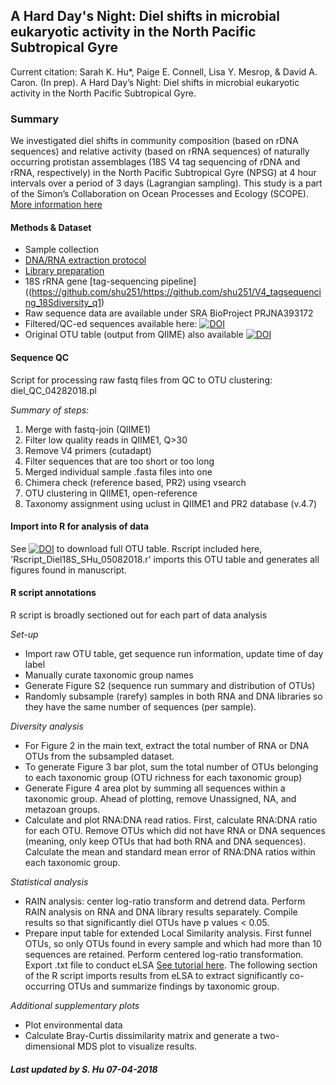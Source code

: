 ## A Hard Day's Night: Diel shifts in microbial eukaryotic activity in the North Pacific Subtropical Gyre

Current citation: Sarah K. Hu*, Paige E. Connell, Lisa Y. Mesrop, & David A. Caron. (In prep). A Hard Day’s Night: Diel shifts in microbial eukaryotic activity in the North Pacific Subtropical Gyre.

### Summary
We investigated diel shifts in community composition (based on rDNA sequences) and relative activity (based on rRNA sequences) of naturally occurring protistan assemblages (18S V4 tag sequencing of rDNA and rRNA, respectively) in the North Pacific Subtropical Gyre (NPSG) at 4 hour intervals over a period of 3 days (Lagrangian sampling).
This study is a part of the Simon’s Collaboration on Ocean Processes and Ecology (SCOPE). [More information here](http://scope.soest.hawaii.edu/)

#### Methods & Dataset
* Sample collection
* [DNA/RNA extraction protocol](https://www.protocols.io/view/rna-and-optional-dna-extraction-from-environmental-hk3b4yn)
* [Library preparation](https://www.protocols.io/view/18s-v4-tag-sequencing-pcr-amplification-and-librar-hdmb246)
* 18S rRNA gene [tag-sequencing pipeline]((https://github.com/shu251/https://github.com/shu251/V4_tagsequencing_18Sdiversity_q1)
* Raw sequence data are available under SRA BioProject PRJNA393172
* Filtered/QC-ed sequences available here:  [![DOI](https://zenodo.org/badge/DOI/10.5281/zenodo.846380.svg)](https://doi.org/10.5281/zenodo.1243295)
* Original OTU table (output from QIIME) also available [![DOI](https://zenodo.org/badge/DOI/10.5281/zenodo.846380.svg)](https://doi.org/10.5281/zenodo.1243295)

#### Sequence QC
Script for processing raw fastq files from QC to OTU clustering: diel_QC_04282018.pl

*Summary of steps:*
1. Merge with fastq-join (QIIME1)
2. Filter low quality reads in QIIME1, Q>30
3. Remove V4 primers (cutadapt)
4. Filter sequences that are too short or too long
5. Merged individual sample .fasta files into one
6. Chimera check (reference based, PR2) using vsearch
7. OTU clustering in QIIME1, open-reference
8. Taxonomy assignment using uclust in QIIME1 and PR2 database (v.4.7)

#### Import into R for analysis of data
See [![DOI](https://zenodo.org/badge/DOI/10.5281/zenodo.846380.svg)](https://doi.org/10.5281/zenodo.1243295) to download full OTU table.
Rscript included here, 'Rscript_Diel18S_SHu_05082018.r' imports this OTU table and generates all figures found in manuscript.

#### R script annotations
R script is broadly sectioned out for each part of data analysis


*Set-up*
* Import raw OTU table, get sequence run information, update time of day label
* Manually curate taxonomic group names
* Generate Figure S2 (sequence run summary and distribution of OTUs)
* Randomly subsample (rarefy) samples in both RNA and DNA libraries so they have the same number of sequences (per sample).

*Diversity analysis*
* For Figure 2 in the main text, extract the total number of RNA or DNA OTUs from the subsampled dataset.
* To generate Figure 3 bar plot, sum the total number of OTUs belonging to each taxonomic group (OTU richness for each taxonomic group)
* Generate Figure 4 area plot by summing all sequences within a taxonomic group. Ahead of plotting, remove Unassigned, NA, and metazoan groups.
* Calculate and plot RNA:DNA read ratios. First, calculate RNA:DNA ratio for each OTU. Remove OTUs which did not have RNA or DNA sequences (meaning, only keep OTUs that had both RNA and DNA sequences). Calculate the mean and standard mean error of RNA:DNA ratios within each taxonomic group.

*Statistical analysis*
* RAIN analysis: center log-ratio transform and detrend data. Perform RAIN analysis on RNA and DNA library results separately. Compile results so that significantly diel OTUs have p values < 0.05.
* Prepare input table for extended Local Similarity analysis. First funnel OTUs, so only OTUs found in every sample and which had more than 10 sequences are retained. Perform centered log-ratio transformation. Export .txt file to conduct eLSA [See tutorial here](https://stamps.mbl.edu/index.php/Local_Similarity_Analysis_(LSA)_Tutorial). The following section of the R script imports results from eLSA to extract significantly co-occurring OTUs and summarize findings by taxonomic group.

*Additional supplementary plots*
* Plot environmental data
* Calculate Bray-Curtis dissimilarity matrix and generate a two-dimensional MDS plot to visualize results.

##### Last updated by S. Hu 07-04-2018
